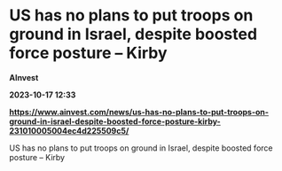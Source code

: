 # US has no plans to put troops on ground in Israel, despite boosted force posture – Kirby
**AInvest**

**2023-10-17 12:33**

**https://www.ainvest.com/news/us-has-no-plans-to-put-troops-on-ground-in-israel-despite-boosted-force-posture-kirby-231010005004ec4d225509c5/**

US has no plans to put troops on ground in Israel, despite boosted force posture – Kirby